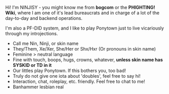 Hi! I'm NINJISY - you might know me from **bogcom** or the **PHIGHTING! Wiki**, where I am one of it's lead bureaucrats and in charge of a lot of the day-to-day and backend operations.

I'm also a PF-DID system, and I like to play Ponytown just to live vicariously through my introjections.

- Call me Nin, Ninji, or skin name
- They/Them, Xe/Xer, She/Her or Shx/Hxr (Or pronouns in skin name)
- Feminine > neutral language
- Fine with touch, boops, hugs, crowns, whatever, **unless skin name has SYSKID or TD in it**
- Our littles play Ponytown. If this bothers you, too bad!
- Truly do not give one iota about 'doubles', feel free to say hi!
- Interaction, chat, roleplay, etc. friendly. Feel free to chat to me!
- Banhammer lesbian real

<!--
**ninjisy/ninjisy** is a ✨ _special_ ✨ repository because its `README.md` (this file) appears on your GitHub profile.

Here are some ideas to get you started:

- 🔭 I’m currently working on ...
- 🌱 I’m currently learning ...
- 👯 I’m looking to collaborate on ...
- 🤔 I’m looking for help with ...
- 💬 Ask me about ...
- 📫 How to reach me: ...
- 😄 Pronouns: ...
- ⚡ Fun fact: ...
-->
